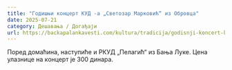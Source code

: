 ```yaml
---
title: "Годишњи концерт КУД -а „Светозар Марковић“ из Обровца"
date: 2025-07-21
category: Дешавања / Догађаји
url: https://backapalankavesti.com/kultura/tradicija/godisnji-koncert-kud-a-svetozar-markovic-iz-obrovca/
---
```


Поред домаћина, наступиће и РКУД „Пелагић“ из Бања Луке. Цена улазнице на концерт је 300 динара.

